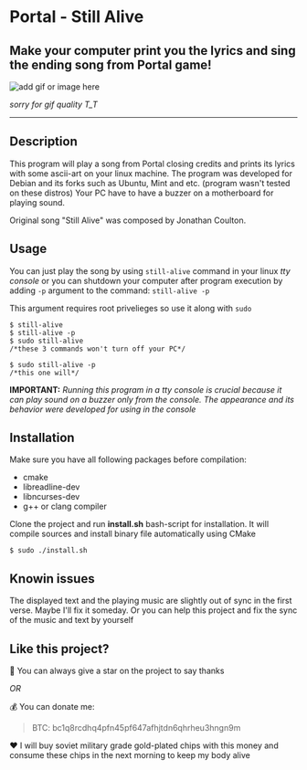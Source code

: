 # Portal - Still Alive

## Make your computer print you the lyrics and sing the ending song from Portal game!

![add gif or image here](https://i.giphy.com/media/v1.Y2lkPTc5MGI3NjExcTNxc2JvdDhiYTZnNjV1eWJqZXIzMmhpZG03anY2cDlrOTA5M2hpayZlcD12MV9pbnRlcm5hbF9naWZfYnlfaWQmY3Q9Zw/XRSA37nmK72HU5hNPp/giphy.gif)

*sorry for gif quality T_T*

___

## Description
This program will play a song from Portal closing credits and prints its lyrics with some ascii-art on your linux machine. The program was developed for Debian and its forks such as Ubuntu, Mint and etc. (program wasn't tested on these distros) Your PC have to have a buzzer on a motherboard for playing sound.

Original song "Still Alive" was composed by Jonathan Coulton.

## Usage
You can just play the song by using `still-alive` command in your linux _tty console_ or you can shutdown your computer after program execution by adding `-p` argument to the command: `still-alive -p`

This argument requires root privelieges so use it along with `sudo`

```
$ still-alive
$ still-alive -p
$ sudo still-alive   
/*these 3 commands won't turn off your PC*/

$ sudo still-alive -p
/*this one will*/
```
**IMPORTANT:** _Running this program in a tty console is crucial because it can play sound on a buzzer only from the console. The appearance and its behavior were developed for using in the console_

## Installation

Make sure you have all following packages before compilation:
- cmake
- libreadline-dev
- libncurses-dev
- g++ or clang compiler

Clone the project and run **install.sh** bash-script for installation. It will compile sources and install binary file automatically using CMake

```
$ sudo ./install.sh
```

## Knowin issues

The displayed text and the playing music are slightly out of sync in the first verse. Maybe I'll fix it someday. Or you can help this project and fix the sync of the music and text by yourself

## Like this project?

:star2: You can always give a star on the project to say thanks

*OR*

:moneybag: You can donate me:
> BTC: bc1q8rcdhq4pfn45pf647afhjtdn6qhrheu3hngn9m

:heart: I will buy soviet military grade gold-plated chips with this money and consume these chips in the next morning to keep my body alive